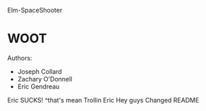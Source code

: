 Elm-SpaceShooter

WOOT
================
Authors:
* Joseph Collard
* Zachary O'Donnell
* Eric Gendreau

Eric SUCKS!
^that's mean
Trollin Eric
Hey guys
Changed README
